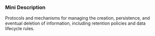 ### Mini Description

Protocols and mechanisms for managing the creation, persistence, and eventual deletion of information, including retention policies and data lifecycle rules.
